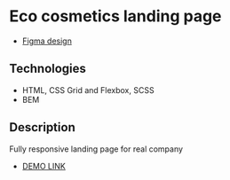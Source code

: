 # Eco cosmetics landing page

- [Figma design](https://www.figma.com/file/Fz588JKGuPS2Bk21De4KE5/brand_of_eco-cosmetics-(Edit)?node-id=1%3A2)

## Technologies
- HTML, CSS Grid and Flexbox, SCSS
- BEM

## Description
Fully responsive landing page for real company

- [DEMO LINK](https://DudarDaryna.github.io/Eco_cosmetics/)
